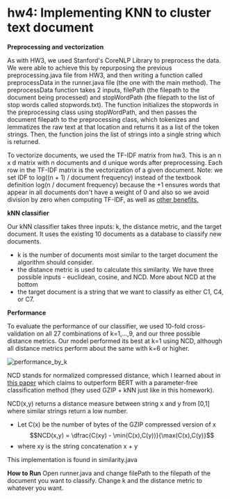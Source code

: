 # hw4: Implementing KNN to cluster text document

**Preprocessing and vectorization**

As with HW3, we used Stanford's CoreNLP Library to preprocess the data. We were able to achieve this by repurposing the previous preprocessing.java file from HW3, and then writing a function called preprocessData in the runner.java file (the one with the main method).
The preprocessData function takes 2 inputs, filePath (the filepath to the document being processed) and stopWordPath (the filepath to the list of stop words called stopwords.txt). The function initializes the stopwords in the preprocessing class using stopWordPath, and then passes the document filepath to the preprocessing class, which tokenizes and lemmatizes the raw text at that location and returns it as a list of the token strings. Then, the function joins the list of strings into a single string which is returned.

To vectorize documents, we used the TF-IDF matrix from hw3. This is an n x d matrix with n documents and d unique words after preprocessing. Each row in the TF-IDF matrix is the vectorization of a given document.
Note: we set IDF to log((n + 1) / document frequency) instead of the textbook definition log(n / document frequency) because the +1 ensures words that appear in all documents don't have a weight of 0  and also so we avoid division by zero when computing TF-IDF, as well as [other benefits.](https://stats.stackexchange.com/questions/166812/why-add-one-in-inverse-document-frequency)

**kNN classifier**

Our kNN classifier takes three inputs: k, the distance metric, and the target document. It uses the existing 10 documents as a database to classify new documents.
- k is the number of documents most similar to the target document the algorithm should consider.
- the distance metric is used to calculate this similarity. We have three possible inputs - euclidean, cosine, and NCD. More about NCD at the bottom
- the target document is a string that we want to classify as either C1, C4, or C7.

**Performance**

To evaluate the performance of our classifier, we used 10-fold cross-validation on all 27 combinations of k=1,...,9, and our three possible distance metrics. Our model performed its best at k=1 using NCD, although all distance metrics perform about the same with k=6 or higher. 

![performance_by_k](https://github.com/samfinard/hw4/assets/104854051/5c0cef5c-4fd2-4651-b567-bbc10caecbfa)


NCD stands for normalized compressed distance, which I learned about in [this paper](https://aclanthology.org/2023.findings-acl.426/) which claims to outperform BERT with a parameter-free classification method (they used GZIP + kNN just like in this homework).

NCD(x,y) returns a distance measure between string x and y from [0,1] where similar strings return a low number.
- Let C(x) be the number of bytes of the GZIP compressed version of x
  $$NCD(x,y) = \dfrac{C(xy) - \min(C(x),C(y))}{\max(C(x),C(y)}$$
- where xy is the string concatenation x + y

This implementation is found in similarity.java

**How to Run**
Open runner.java and change filePath to the filepath of the document you want to classify. Change k and the distance metric to whatever you want.
